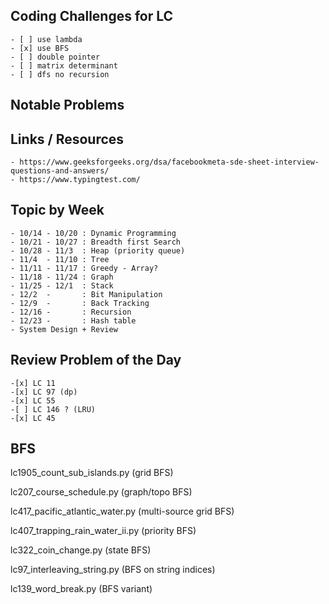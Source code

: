 ## Coding Challenges for LC
    - [ ] use lambda 
    - [x] use BFS 
    - [ ] double pointer 
    - [ ] matrix determinant 
    - [ ] dfs no recursion

## Notable Problems

## Links / Resources 
    - https://www.geeksforgeeks.org/dsa/facebookmeta-sde-sheet-interview-questions-and-answers/
    - https://www.typingtest.com/

## Topic by Week
    - 10/14 - 10/20 : Dynamic Programming
    - 10/21 - 10/27 : Breadth first Search
    - 10/28 - 11/3  : Heap (priority queue)
    - 11/4  - 11/10 : Tree
    - 11/11 - 11/17 : Greedy - Array? 
    - 11/18 - 11/24 : Graph
    - 11/25 - 12/1  : Stack
    - 12/2  -       : Bit Manipulation
    - 12/9  -       : Back Tracking 
    - 12/16 -       : Recursion 
    - 12/23 -       : Hash table
    - System Design + Review 

## Review Problem of the Day 
    -[x] LC 11
    -[x] LC 97 (dp)
    -[x] LC 55 
    -[ ] LC 146 ? (LRU) 
    -[x] LC 45 

## BFS
lc1905_count_sub_islands.py (grid BFS)

lc207_course_schedule.py (graph/topo BFS)

lc417_pacific_atlantic_water.py (multi-source grid BFS)

lc407_trapping_rain_water_ii.py (priority BFS)

lc322_coin_change.py (state BFS)

lc97_interleaving_string.py (BFS on string indices)

lc139_word_break.py (BFS variant)
